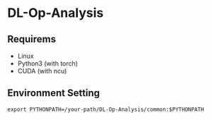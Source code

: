 # DL-Op-Analysis

## Requirems
- Linux
- Python3 (with torch)
- CUDA (with ncu)
## Environment Setting
```
export PYTHONPATH=/your-path/DL-Op-Analysis/common:$PYTHONPATH
```
